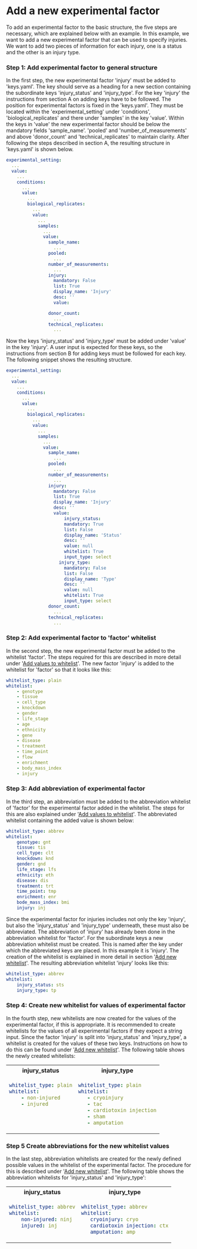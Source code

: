 # Add a new experimental factor

To add an experimental factor to the basic structure, the five steps are necessary, which are explained below with an example. 
In this example, we want to add a new experimental factor that can be used to specify injuries. We want to add two pieces of information for each injury, one is a status and the other is an injury type.

### Step 1: Add experimental factor to general structure

In the first step, the new experimental factor 'injury' must be added to 'keys.yaml'. The key should serve as a heading for a new section containing the subordinate keys 'injury_status' and 'injury_type'.
For the key 'injury' the instructions from section A on adding keys have to be followed. The position for experimental factors is fixed in the 'keys.yaml'. They must be located within the 'experimental_setting' under 'conditions',  'biological_replicates' and there under 'samples' in the key 'value'. Within the keys in 'value' the new experimental factor should be below the mandatory fields 'sample_name'. 'pooled' and 'number_of_measurements' and above 'donor_count' and 'technical_replicates' to maintain clarity. After following the steps described in section A, the resulting structure in 'keys.yaml' is shown below. 

```yaml
experimental_setting:
  ...
  value:
    ...
    conditions:
      ...
      value:
        ...
        biological_replicates:
          ...
          value:
            ...
            samples:
              ...
              value:
                sample_name:
                  ...
                pooled:
                  ...
                number_of_measurements:
                  ...
                injury:
                  mandatory: False
                  list: True
                  display_name: 'Injury'
                  desc: ''
                  value:

                donor_count:
                  ...
                technical_replicates:
                  ...
```

Now the keys 'injury_status' and 'injury_type' must be added under 'value' in the key 'injury'. A user input is expected for these keys, so the instructions from section B for adding keys must be followed for each key. The following snippet shows the resulting structure.

```yaml
experimental_setting:
  ...
  value:
    ...
    conditions:
      ...
      value:
        ...
        biological_replicates:
          ...
          value:
            ...
            samples:
              ...
              value:
                sample_name:
                  ...
                pooled:
                  ...
                number_of_measurements:
                  ...
                injury:
                  mandatory: False
                  list: True
                  display_name: 'Injury'
                  desc: ''
                  value:
                      injury_status:
                      mandatory: True
                      list: False
                      display_name: 'Status'
                      desc: ''
                      value: null
                      whitelist: True
                      input_type: select
                    injury_type:
                      mandatory: False
                      list: False
                      display_name: 'Type'
                      desc: ''
                      value: null
                      whitelist: True
                      input_type: select
                donor_count:
                  ...
                technical_replicates:
                  ...
```

### Step 2: Add experimental factor to 'factor' whitelist

In the second step, the new experimental factor must be added to the whitelist 'factor'. The steps required for this are described in more detail under '[Add values to whitelist](add_whitelist_values.md)'. 
The new factor 'injury' is added to the whitelist for 'factor' so that it looks like this:

```yaml
whitelist_type: plain
whitelist:
    - genotype
    - tissue
    - cell_type
    - knockdown
    - gender
    - life_stage
    - age
    - ethnicity
    - gene
    - disease
    - treatment
    - time_point
    - flow
    - enrichment
    - body_mass_index
    - injury
```

### Step 3: Add abbreviation of experimental factor

In the third step, an abbreviation must be added to the abbreviation whitelist of 'factor' for the experimental factor added in the whitelist. The steps for this are also explained under '[Add values to whitelist](add_whitelist_values.md)'. The abbreviated whitelist containing the added value is shown below:

```yaml
whitelist_type: abbrev
whitelist:
    genotype: gnt
    tissue: tis
    cell_type: clt
    knockdown: knd
    gender: gnd
    life_stage: lfs
    ethnicity: eth
    disease: dis
    treatment: trt
    time_point: tmp
    enrichment: enr
    bode_mass_index: bmi
    injury: inj
```

Since the experimental factor for injuries includes not only the key 'injury', but also the 'injury_status' and 'injury_type' underneath, these must also be abbreviated. The abbreviation of 'injury' has already been done in the abbreviation whitelist for 'factor'. For the subordinate keys a new abbreviation whitelist must be created. This is named after the key under which the abbreviated keys are placed. In this example it is 'injury'. The creation of the whitelist is explained in more detail in section '[Add new whitelist](add_whitelist.md)'. The resulting abbreviation whitelist 'injury' looks like this:

```yaml
whitelist_type: abbrev
whitelist:
    injury_status: sts
    injury_type: tp
```

### Step 4: Create new whitelist for values of experimental factor

In the fourth step, new whitelists are now created for the values of the experimental factor, if this is appropriate. It is recommended to create whitelists for the values of all experimental factors if they expect a string input.
Since the factor 'injury' is split into 'injury_status' and 'injury_type', a whitelist is created for the values of these two keys. Instructions on how to do this can be found under '[Add new whitelist](add_whitelist.md)'. The following table shows the newly created whitelists:

<table>
<tr>
<th>
injury_status
</th>
<th>
injury_type
</th>
</tr>
<tr valign="top">
<td> 
<div>

```yaml
whitelist_type: plain
whitelist:
    - non-injured
    - injured
```

</div>
</td> 
<td> 
<div>

 ```yaml
whitelist_type: plain
whitelist:
    - cryoinjury
    - tac
    - cardiotoxin injection
    - sham
    - amputation
```

</div>
</td>
</tr>
</table>

### Step 5 Create abbreviations for the new whitelist values

In the last step, abbreviation whitelists are created for the newly defined possible values in the whitelist of the experimental factor. The procedure for this is described under '[Add new whitelist](add_whitelist.md)'. The following table shows the abbreviation whitelists for 'injury_status' and 'injury_type':

<table>
<tr>
<th>
injury_status
</th>
<th>
injury_type
</th>
</tr>
<tr valign="top">
<td> 
<div>

```yaml
whitelist_type: abbrev
whitelist:
    non-injured: ninj
    injured: inj
```

</div>
</td> 
<td> 
<div>

 ```yaml
whitelist_type: abbrev
whitelist:
    cryoinjury: cryo
    cardiotoxin injection: ctx
    amputation: amp
```

</div>
</td>
</tr>
</table>
